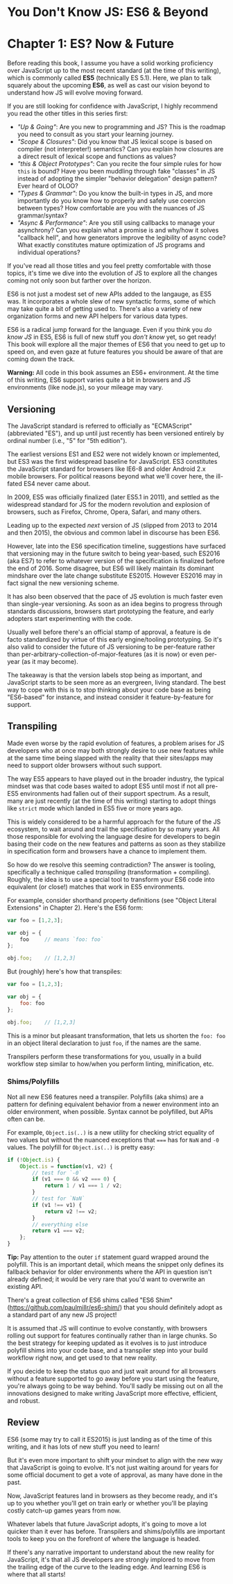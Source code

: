 # You Don't Know JS: ES6 & Beyond
# Chapter 1: ES? Now & Future

Before reading this book, I assume you have a solid working proficiency over JavaScript up to the most recent standard (at the time of this writing), which is commonly called **ES5** (technically ES 5.1). Here, we plan to talk squarely about the upcoming **ES6**, as well as cast our vision beyond to understand how JS will evolve moving forward.

If you are still looking for confidence with JavaScript, I highly recommend you read the other titles in this series first:

* *"Up & Going"*: Are you new to programming and JS? This is the roadmap you need to consult as you start your learning journey.
* *"Scope & Closures"*: Did you know that JS lexical scope is based on compiler (not interpreter!) semantics? Can you explain how closures are a direct result of lexical scope and functions as values?
* *"this & Object Prototypes"*: Can you recite the four simple rules for how `this` is bound? Have you been muddling through fake "classes" in JS instead of adopting the simpler "behavior delegation" design pattern? Ever heard of OLOO?
* *"Types & Grammar"*: Do you know the built-in types in JS, and more importantly do you know how to properly and safely use coercion between types? How comfortable are you with the nuances of JS grammar/syntax?
* *"Async & Performance"*: Are you still using callbacks to manage your asynchrony? Can you explain what a promise is and why/how it solves "callback hell", and how generators improve the legibility of async code? What exactly constitutes mature optimization of JS programs and individual operations?

If you've read all those titles and you feel pretty comfortable with those topics, it's time we dive into the evolution of JS to explore all the changes coming not only soon but farther over the horizon.

ES6 is not just a modest set of new APIs added to the langauge, as ES5 was. It incorporates a whole slew of new syntactic forms, some of which may take quite a bit of getting used to. There's also a variety of new organization forms and new API helpers for various data types.

ES6 is a radical jump forward for the language. Even if you think you *do know JS* in ES5, ES6 is full of new stuff you *don't know* yet, so get ready! This book will explore all the major themes of ES6 that you need to get up to speed on, and even gaze at future features you should be aware of that are coming down the track.

**Warning:** All code in this book assumes an ES6+ environment. At the time of this writing, ES6 support varies quite a bit in browsers and JS environments (like node.js), so your mileage may vary.

## Versioning

The JavaScript standard is referred to officially as "ECMAScript" (abbreviated "ES"), and up until just recently has been versioned entirely by ordinal number (i.e., "5" for "5th edition").

The earliest versions ES1 and ES2 were not widely known or implemented, but ES3 was the first widespread baseline for JavaScript. ES3 constitutes the JavaScript standard for browsers like IE6-8 and older Android 2.x mobile browsers. For political reasons beyond what we'll cover here, the ill-fated ES4 never came about.

In 2009, ES5 was officially finalized (later ES5.1 in 2011), and settled as the widespread standard for JS for the modern revolution and explosion of browsers, such as Firefox, Chrome, Opera, Safari, and many others.

Leading up to the expected *next* version of JS (slipped from 2013 to 2014 and then 2015), the obvious and common label in discourse has been ES6.

However, late into the ES6 specification timeline, suggestions have surfaced that versioning may in the future switch to being year-based, such ES2016 (aka ES7) to refer to whatever version of the specification is finalized before the end of 2016. Some disagree, but ES6 will likely maintain its dominant mindshare over the late change substitute ES2015. However ES2016 may in fact signal the new versioning scheme.

It has also been observed that the pace of JS evolution is much faster even than single-year versioning. As soon as an idea begins to progress through standards discussions, browsers start prototyping the feature, and early adopters start experimenting with the code.

Usually well before there's an official stamp of approval, a feature is de facto standardized by virtue of this early engine/tooling prototyping. So it's also valid to consider the future of JS versioning to be per-feature rather than per-arbitrary-collection-of-major-features (as it is now) or even per-year (as it may become).

The takeaway is that the version labels stop being as important, and JavaScript starts to be seen more as an evergreen, living standard. The best way to cope with this is to stop thinking about your code base as being "ES6-based" for instance, and instead consider it feature-by-feature for support.

## Transpiling

Made even worse by the rapid evolution of features, a problem arises for JS developers who at once may both strongly desire to use new features while at the same time being slapped with the reality that their sites/apps may need to support older browsers without such support.

The way ES5 appears to have played out in the broader industry, the typical mindset was that code bases waited to adopt ES5 until most if not all pre-ES5 environments had fallen out of their support spectrum. As a result, many are just recently (at the time of this writing) starting to adopt things like `strict` mode which landed in ES5 five or more years ago.

This is widely considered to be a harmful approach for the future of the JS ecosystem, to wait around and trail the specification by so many years. All those responsible for evolving the language desire for developers to begin basing their code on the new features and patterns as soon as they stabilize in specification form and browsers have a chance to implement them.

So how do we resolve this seeming contradiction? The answer is tooling, specifically a technique called *transpiling* (transformation + compiling). Roughly, the idea is to use a special tool to transform your ES6 code into equivalent (or close!) matches that work in ES5 environments.

For example, consider shorthand property definitions (see "Object Literal Extensions" in Chapter 2). Here's the ES6 form:

```js
var foo = [1,2,3];

var obj = {
	foo		// means `foo: foo`
};

obj.foo;	// [1,2,3]
```

But (roughly) here's how that transpiles:

```js
var foo = [1,2,3];

var obj = {
	foo: foo
};

obj.foo;	// [1,2,3]
```

This is a minor but pleasant transformation, that lets us shorten the `foo: foo` in an object literal declaration to just `foo`, if the names are the same.

Transpilers perform these transformations for you, usually in a build workflow step similar to how/when you perform linting, minification, etc.

### Shims/Polyfills

Not all new ES6 features need a transpiler. Polyfills (aka shims) are a pattern for defining equivalent behavior from a newer environment into an older environment, when possible. Syntax cannot be polyfilled, but APIs often can be.

For example, `Object.is(..)` is a new utility for checking strict equality of two values but without the nuanced exceptions that `===` has for `NaN` and `-0` values. The polyfill for `Object.is(..)` is pretty easy:

```js
if (!Object.is) {
	Object.is = function(v1, v2) {
		// test for `-0`
		if (v1 === 0 && v2 === 0) {
			return 1 / v1 === 1 / v2;
		}
		// test for `NaN`
		if (v1 !== v1) {
			return v2 !== v2;
		}
		// everything else
		return v1 === v2;
	};
}
```

**Tip:** Pay attention to the outer `if` statement guard wrapped around the polyfill. This is an important detail, which means the snippet only defines its fallback behavior for older environments where the API in question isn't already defined; it would be very rare that you'd want to overwrite an existing API.

There's a great collection of ES6 shims called "ES6 Shim" (https://github.com/paulmillr/es6-shim/) that you should definitely adopt as a standard part of any new JS project!

It is assumed that JS will continue to evolve constantly, with browsers rolling out support for features continually rather than in large chunks. So the best strategy for keeping updated as it evolves is to just introduce polyfill shims into your code base, and a transpiler step into your build workflow right now, and get used to that new reality.

If you decide to keep the status quo and just wait around for all browsers without a feature supported to go away before you start using the feature, you're always going to be way behind. You'll sadly be missing out on all the innovations designed to make writing JavaScript more effective, efficient, and robust.

## Review

ES6 (some may try to call it ES2015) is just landing as of the time of this writing, and it has lots of new stuff you need to learn!

But it's even more important to shift your mindset to align with the new way that JavaScript is going to evolve. It's not just waiting around for years for some official document to get a vote of approval, as many have done in the past.

Now, JavaScript features land in browsers as they become ready, and it's up to you whether you'll get on train early or whether you'll be playing costly catch-up games years from now.

Whatever labels that future JavaScript adopts, it's going to move a lot quicker than it ever has before. Transpilers and shims/polyfills are important tools to keep you on the forefront of where the language is headed.

If there's any narrative important to understand about the new reality for JavaScript, it's that all JS developers are strongly implored to move from the trailing edge of the curve to the leading edge. And learning ES6 is where that all starts!
